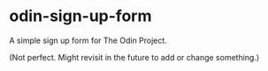 # odin-sign-up-form


A simple sign up form for The Odin Project.

(Not perfect. Might revisit in the future to add or change something.)
